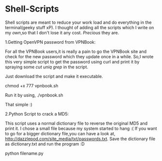 Shell-Scripts
=============

Shell scripts are meant to reduce your work load and do everything in the terminal(geeky stuff xP). I thought of adding all the scripts which I write on my *own*,so that I don't lose it any cost. *Precious* they are.


1.Getting OpenVPN password from VPNBook:

For all the VPNBook users,it is really a pain to go the VPNBook site and check for the new password which they update once in a while.
So,I wrote this very simple script to get the password using curl and print it by spraying some *cut* *uniq* *grep* in the script.

Just download the script and make it executable.

chmod +x 777 vpnbook.sh

Run it by using,
./vpnbook.sh

That simple :) 


2.Python Script to crack a MD5:

This script uses a normal dictionary file to reverse the original MD5 and print it.
I chose a small file because my system started to hang :(
If you want to go for a bigger dictionary file,you can have a look at,
http://dazzlepod.com/site_media/txt/passwords.txt.
Save the dictionary file as dictionary.txt and run the program :D

python filename.py
